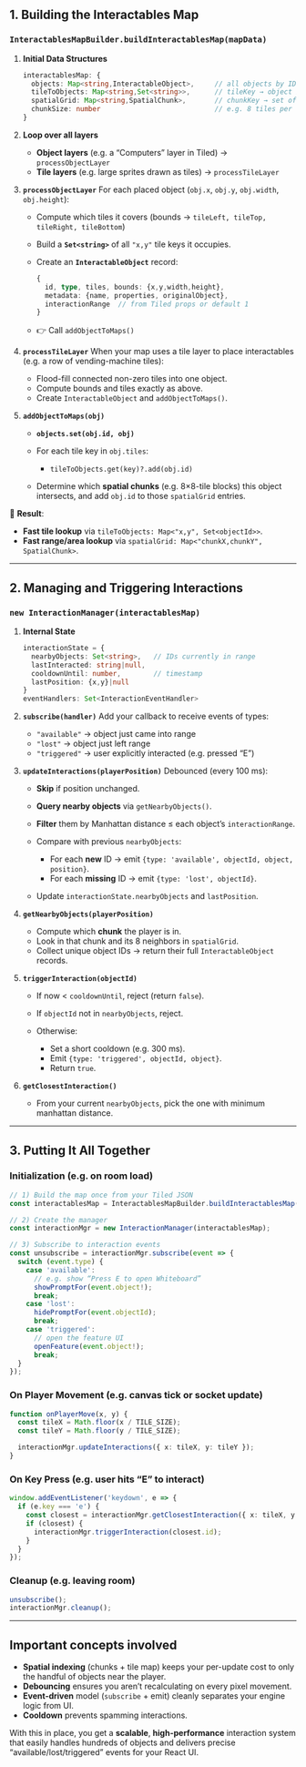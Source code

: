 
## 1. Building the Interactables Map

### **`InteractablesMapBuilder.buildInteractablesMap(mapData)`**

1. **Initial Data Structures**

   ```ts
   interactablesMap: {
     objects: Map<string,InteractableObject>,     // all objects by ID
     tileToObjects: Map<string,Set<string>>,      // tileKey → object IDs
     spatialGrid: Map<string,SpatialChunk>,       // chunkKey → set of object IDs
     chunkSize: number                            // e.g. 8 tiles per chunk
   }
   ```

2. **Loop over all layers**

   * **Object layers** (e.g. a “Computers” layer in Tiled) → `processObjectLayer`
   * **Tile layers** (e.g. large sprites drawn as tiles) → `processTileLayer`

3. **`processObjectLayer`**
   For each placed object (`obj.x`, `obj.y`, `obj.width`, `obj.height`):

   * Compute which tiles it covers (bounds → `tileLeft, tileTop, tileRight, tileBottom`)
   * Build a **`Set<string>`** of all `"x,y"` tile keys it occupies.
   * Create an **`InteractableObject`** record:

     ```ts
     {
       id, type, tiles, bounds: {x,y,width,height},
       metadata: {name, properties, originalObject},
       interactionRange  // from Tiled props or default 1
     }
     ```
   * 👉 Call `addObjectToMaps()`

4. **`processTileLayer`**
   When your map uses a tile layer to place interactables (e.g. a row of vending-machine tiles):

   * Flood-fill connected non-zero tiles into one object.
   * Compute bounds and tiles exactly as above.
   * Create `InteractableObject` and `addObjectToMaps()`.

5. **`addObjectToMaps(obj)`**

   * **`objects.set(obj.id, obj)`**
   * For each tile key in `obj.tiles`:

     * `tileToObjects.get(key)?.add(obj.id)`
   * Determine which **spatial chunks** (e.g. 8×8-tile blocks) this object intersects, and add `obj.id` to those `spatialGrid` entries.

🔑 **Result**:

* **Fast tile lookup** via `tileToObjects: Map<"x,y", Set<objectId>>`.
* **Fast range/area lookup** via `spatialGrid: Map<"chunkX,chunkY", SpatialChunk>`.

---

##  2. Managing and Triggering Interactions

### **`new InteractionManager(interactablesMap)`**

1. **Internal State**

   ```ts
   interactionState = {
     nearbyObjects: Set<string>,   // IDs currently in range
     lastInteracted: string|null,  
     cooldownUntil: number,        // timestamp
     lastPosition: {x,y}|null
   }
   eventHandlers: Set<InteractionEventHandler>
   ```

2. **`subscribe(handler)`**
   Add your callback to receive events of types:

   * `"available"` → object just came into range
   * `"lost"`      → object just left range
   * `"triggered"` → user explicitly interacted (e.g. pressed “E”)

3. **`updateInteractions(playerPosition)`**
   Debounced (every 100 ms):

   * **Skip** if position unchanged.
   * **Query nearby objects** via `getNearbyObjects()`.
   * **Filter** them by Manhattan distance ≤ each object’s `interactionRange`.
   * Compare with previous `nearbyObjects`:

     * For each **new** ID → emit `{type: 'available', objectId, object, position}`.
     * For each **missing** ID → emit `{type: 'lost', objectId}`.
   * Update `interactionState.nearbyObjects` and `lastPosition`.

4. **`getNearbyObjects(playerPosition)`**

   * Compute which **chunk** the player is in.
   * Look in that chunk and its 8 neighbors in `spatialGrid`.
   * Collect unique object IDs → return their full `InteractableObject` records.

5. **`triggerInteraction(objectId)`**

   * If now < `cooldownUntil`, reject (return `false`).
   * If `objectId` not in `nearbyObjects`, reject.
   * Otherwise:

     * Set a short cooldown (e.g. 300 ms).
     * Emit `{type: 'triggered', objectId, object}`.
     * Return `true`.

6. **`getClosestInteraction()`**

   * From your current `nearbyObjects`, pick the one with minimum manhattan distance.

---

##  3. Putting It All Together

### **Initialization (e.g. on room load)**

```ts
// 1) Build the map once from your Tiled JSON
const interactablesMap = InteractablesMapBuilder.buildInteractablesMap(mapData);

// 2) Create the manager
const interactionMgr = new InteractionManager(interactablesMap);

// 3) Subscribe to interaction events
const unsubscribe = interactionMgr.subscribe(event => {
  switch (event.type) {
    case 'available':
      // e.g. show “Press E to open Whiteboard”
      showPromptFor(event.object!);
      break;
    case 'lost':
      hidePromptFor(event.objectId);
      break;
    case 'triggered':
      // open the feature UI
      openFeature(event.object!);
      break;
  }
});
```

### **On Player Movement (e.g. canvas tick or socket update)**

```ts
function onPlayerMove(x, y) {
  const tileX = Math.floor(x / TILE_SIZE);
  const tileY = Math.floor(y / TILE_SIZE);

  interactionMgr.updateInteractions({ x: tileX, y: tileY });
}
```

### **On Key Press (e.g. user hits “E” to interact)**

```ts
window.addEventListener('keydown', e => {
  if (e.key === 'e') {
    const closest = interactionMgr.getClosestInteraction({ x: tileX, y: tileY });
    if (closest) {
      interactionMgr.triggerInteraction(closest.id);
    }
  }
});
```

### **Cleanup (e.g. leaving room)**

```ts
unsubscribe();
interactionMgr.cleanup();
```

---

## Important concepts involved

* **Spatial indexing** (chunks + tile map) keeps your per-update cost to only the handful of objects near the player.
* **Debouncing** ensures you aren’t recalculating on every pixel movement.
* **Event-driven** model (`subscribe` + emit) cleanly separates your engine logic from UI.
* **Cooldown** prevents spamming interactions.

With this in place, you get a **scalable**, **high-performance** interaction system that easily handles hundreds of objects and delivers precise “available/lost/triggered” events for your React UI.
